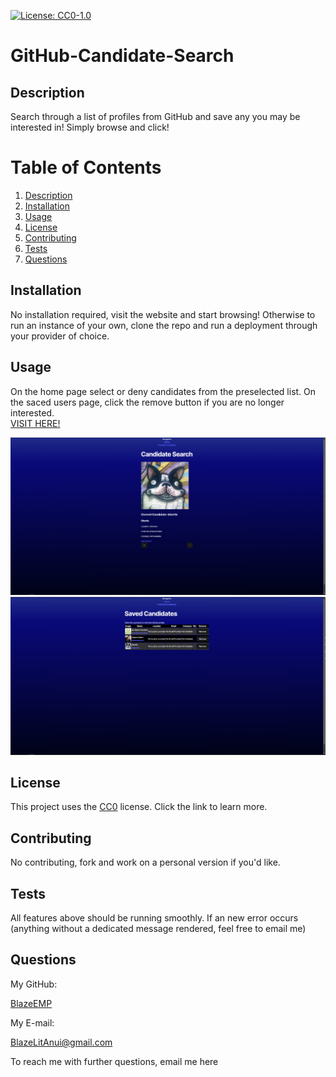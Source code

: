 [![License: CC0-1.0](https://licensebuttons.net/l/zero/1.0/80x15.png)](http://creativecommons.org/publicdomain/zero/1.0/)
  # GitHub-Candidate-Search

  ## Description

  Search through a list of profiles from GitHub and save any you may be interested in! Simply browse and click!

  # Table of Contents
  1. [Description](#description)
  2. [Installation](#installation)
  3. [Usage](#usage)
  4. [License](#license)
  5. [Contributing](#contributing)
  6. [Tests](#tests)
  7. [Questions](#questions)

  ## Installation

  No installation required, visit the website and start browsing! Otherwise to run an instance of your own, clone the repo and run a deployment through your provider of choice.

  ## Usage

  On the home page select or deny candidates from the preselected list. On the saced users page, click the remove button if you are no longer interested.  
  [VISIT HERE!](https://github-candidate-search-vwbr.onrender.com/)

  ![Homepage](./assets/Homepage.png)
  ![Saved users page](./assets/SavedPage.png)

  ## License

  This project uses the [CC0](http://creativecommons.org/publicdomain/zero/1.0/) license. Click the link to learn more.

  ## Contributing

  No contributing, fork and work on a personal version if you'd like.

  ## Tests

  All features above should be running smoothly. If an new error occurs (anything without a dedicated message rendered, feel free to email me)

  ## Questions

  My GitHub:

  [BlazeEMP](https://www.github.com/BlazeEMP)

  My E-mail:

  BlazeLitAnui@gmail.com

  To reach me with further questions, email me here